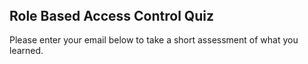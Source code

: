 <script src="https://fast.wistia.com/embed/medias/9bti74zn88.jsonp" async></script><script src="https://fast.wistia.com/assets/external/E-v1.js" async></script><div class="wistia_responsive_padding" style="padding:56.0% 0 0 0;position:relative;"><div class="wistia_responsive_wrapper" style="height:100%;left:0;position:absolute;top:0;width:100%;"><div class="wistia_embed wistia_async_9bti74zn88 videoFoam=true" style="height:100%;width:100%">&nbsp;</div></div></div>
<p>
<h2>Role Based Access Control Quiz</h2>
</p>
Please enter your email below to take a short assessment of what you learned.<br>

<script src="https://cdnjs.cloudflare.com/ajax/libs/js-cookie/2.1.4/js.cookie.min.js"></script>
<iframe id="quiz" src=""
frameborder="0" style="width:100%;max-width:700px;" height="800"></iframe>
<script> 
document.getElementById('quiz').src =
"https://www.classmarker.com/online-test/start?quiz=ttj597a43d42c123" +
"&cm_fn=" + Cookies.get("studentName") + 
"&cm_ln=" + Cookies.get("studentName") + 
"&cm_e=" + Cookies.get("studentEmail") +
"&cm_user_id=" + Cookies.get("studentId")  ; 
</script>